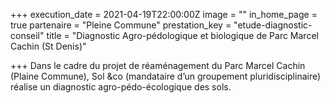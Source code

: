 +++
execution_date = 2021-04-19T22:00:00Z
image = ""
in_home_page = true
partenaire = "Pleine Commune"
prestation_key = "etude-diagnostic-conseil"
title = "Diagnostic Agro-pédologique et biologique de Parc Marcel Cachin (St Denis)"

+++
Dans le cadre du projet de réaménagement du Parc Marcel Cachin (Plaine Commune), Sol &co (mandataire d’un groupement pluridisciplinaire) réalise un diagnostic agro-pédo-écologique des sols.